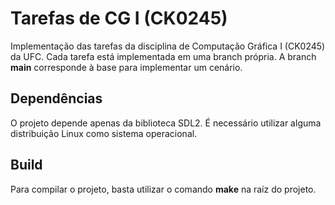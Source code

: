 # Tarefas de CG I (CK0245)

Implementação das tarefas da disciplina de Computação Gráfica I (CK0245) da UFC. Cada tarefa está implementada em uma branch própria. A branch **main** corresponde à base para implementar um cenário.

## Dependências

O projeto depende apenas da biblioteca SDL2. É necessário utilizar alguma distribuição Linux como sistema operacional.

## Build

Para compilar o projeto, basta utilizar o comando **make** na raíz do projeto.
